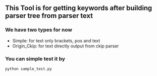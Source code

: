 ## This Tool is for getting keywords after building parser tree from parser text
### We have two types for now
* Simple: for text only brackets, pos and text
* Origin_Ckip: for text directly output from ckip parser
### You can simple test it by
```bash
python sample_test.py
```